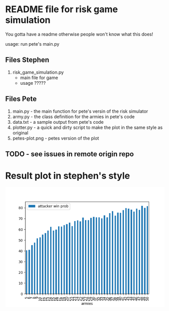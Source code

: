 # README file for risk game simulation
You gotta have a readme otherwise people won't know what this does!

usage: run pete's main.py

## Files Stephen
1. risk_game_simulation.py
    * main file for game
    * usage ?????

## Files Pete
1. main.py - the main function for pete's versin of the risk simulator
3. army.py - the class definition for the armies in pete's code
4. data.txt - a sample output from pete's code
5. plotter.py - a quick and dirty script to make the plot in the same style as original
6. petes-plot.png - petes version of the plot

## TODO - see issues in remote origin repo

# Result plot in stephen's style
![](https://github.com/alonzi/risk_game_simulation/blob/eb772adc75a6e67b3886460a45c8c9d5876efec2/petes-plot.png)
